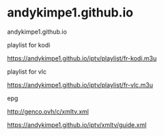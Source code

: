 # andykimpe1.github.io
andykimpe1.github.io

playlist for kodi

https://andykimpe1.github.io/iptv/playlist/fr-kodi.m3u

playlist for vlc

https://andykimpe1.github.io/iptv/playlist/fr-vlc.m3u

epg

http://genco.ovh/c/xmltv.xml

https://andykimpe1.github.io/iptv/xmltv/guide.xml
